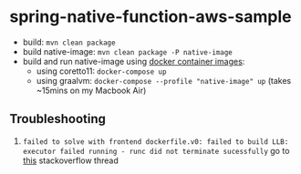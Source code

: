 # spring-native-function-aws-sample

- build: `mvn clean package`
- build native-image: `mvn clean package -P native-image`
- build and run native-image using [docker container images](https://docs.aws.amazon.com/lambda/latest/dg/go-image.html):
    - using coretto11: 
      `docker-compose up`
    - using graalvm: 
      `docker-compose --profile "native-image" up` (takes ~15mins on my Macbook Air)


## Troubleshooting
1. `failed to solve with frontend dockerfile.v0: failed to build LLB: executor failed running - runc did not terminate sucessfully` go to [this](https://github.com/docker/buildx/issues/426) stackoverflow thread